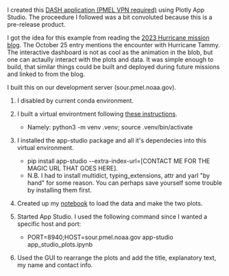 I created this [DASH application (PMEL VPN required)](https://dash.pmel.noaa.gov/tammy) using Plotly App Studio. The proceedure I followed was a bit convoluted because this is a pre-release product.

I got the idea for this example from reading the [2023 Hurricane mission blog](https://www.pmel.noaa.gov/saildrone-hurricane/2023/mission-blog-2023.html). The October 25 entry mentions the encounter with Hurricane Tammy. The interactive dashboard is not as cool as the animation in the blob, but one can actaully interact with the plots and data. It was simple enough to build, that similar things could be built and deployed during future missions and linked to from the blog.

I built this on our development server (sour.pmel.noaa.gov).

1. I disabled by current conda environment.
2. I built a virtual environtment following [these instructions](https://packaging.python.org/en/latest/guides/installing-using-pip-and-virtual-environments/).
    * Namely: python3 -m venv .venv; source .venv/bin/activate
3. I installed the app-studio package and all it's dependecies into this virtual environment.
   * pip install app-studio --extra-index-url=[CONTACT ME FOR THE MAGIC URL THAT GOES HERE].
   * N.B. I had to install multidict, typing_extensions, attr and yarl "by hand" for some reason. You can perhaps save yourself some trouble by installing them first.
  
4. Created up my [notebook]() to load the data and make the two plots.
5. Started App Studio. I used the following command since I wanted a specific host and port:
     * PORT=8940;HOST=sour.pmel.noaa.gov app-studio app_studio_plots.ipynb
6. Used the GUI to rearrange the plots and add the title, explanatory text, my name and contact info.
